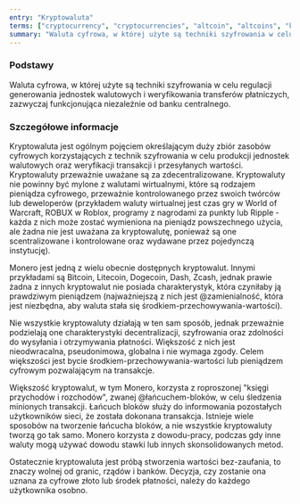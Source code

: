 ```yaml
---
entry: "Kryptowaluta"
terms: ["cryptocurrency", "cryptocurrencies", "altcoin", "altcoins", "kryptowaluta", "kryptowaluty", "kryptowalucie", "kryptowalutach", "kryptowalutom"]
summary: "Waluta cyfrowa, w której użyte są techniki szyfrowania w celu regulacji generowania jednostek walutowych i weryfikowania transferów płatniczych, zazwyczaj funkcjonująca niezależnie od banku centralnego."
---
```


### Podstawy

Waluta cyfrowa, w której użyte są techniki szyfrowania w celu regulacji generowania jednostek walutowych i weryfikowania transferów płatniczych, zazwyczaj funkcjonująca niezależnie od banku centralnego.

### Szczegółowe informacje

Kryptowaluta jest ogólnym pojęciem określającym duży zbiór zasobów cyfrowych korzystających z technik szyfrowania w celu produkcji jednostek walutowych oraz weryfikacji transakcji i przesyłanych wartości. Kryptowaluty przeważnie uważane są za zdecentralizowane. Kryptowaluty nie powinny być mylone z walutami wirtualnymi, które są rodzajem pieniądza cyfrowego, przeważnie kontrolowanego przez swoich twórców lub deweloperów (przykładem waluty wirtualnej jest czas gry w World of Warcraft, ROBUX w Roblox, programy z nagrodami za punkty lub Ripple - każda z nich może zostać wymieniona na pieniądz powszechnego użycia, ale żadna nie jest uważana za kryptowalutę, ponieważ są one scentralizowane i kontrolowane oraz wydawane przez pojedynczą instytucję).

Monero jest jedną z wielu obecnie dostępnych kryptowalut. Innymi przykładami są Bitcoin, Litecoin, Dogecoin, Dash, Zcash, jednak prawie żadna z innych kryptowalut nie posiada charakterystyk, która czyniłaby ją prawdziwym pieniądzem (najważniejszą z nich jest @zamienialność, która jest niezbędna, aby waluta stała się środkiem-przechowywania-wartości).

Nie wszystkie kryptowaluty działają w ten sam sposób, jednak przeważnie podzielają one charakterystyki decentralizacji, szyfrowania oraz zdolności do wysyłania i otrzymywania płatności. Większość z nich jest nieodwracalna, pseudonimowa, globalna i nie wymaga zgody. Celem większości jest bycie środkiem-przechowywania-wartości lub pieniądzem cyfrowym pozwalającym na transakcje.

Większość kryptowalut, w tym Monero, korzysta z roproszonej "księgi przychodów i rozchodów", zwanej @łańcuchem-bloków, w celu śledzenia minionych transakcji. Łańcuch bloków służy do informowania pozostałych użytkowników sieci, że została dokonana transakcja. Istnieje wiele sposobów na tworzenie łańcucha bloków, a nie wszystkie kryptowaluty tworzą go tak samo. Monero korzysta z dowodu-pracy, podczas gdy inne waluty mogą używać dowodu stawki lub innych skonsolidowanych metod.

Ostatecznie kryptowaluta jest próbą stworzenia wartości bez-zaufania, to znaczy wolnej od granic, rządów i banków. Decyzja, czy zostanie ona uznana za cyfrowe złoto lub środek płatności, należy do każdego użytkownika osobno.
